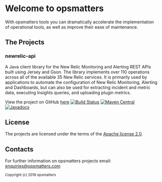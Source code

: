 # Welcome to opsmatters

With opsmatters tools you can dramatically accelerate the implementation of operational tools, as well as improve their ease of maintenance.

## The Projects

### newrelic-api
A Java client library for the New Relic Monitoring and Alerting REST APIs built using Jersey and Gson.
The library implements over 110 operations across all of the available 35 New Relic services.
It is primarily used by applications to automate the configuration of New Relic Monitoring, Alerting and Dashboards, but can also be used for extracting incident and metric data, executing Insights queries, and uploading plugin metrics.

View the project on GitHub [here](https://github.com/opsmatters/newrelic-api)
[![Build Status](https://travis-ci.org/opsmatters/newrelic-api.svg?branch=master)](https://travis-ci.org/opsmatters/newrelic-api)
[![Maven Central](https://maven-badges.herokuapp.com/maven-central/com.opsmatters/newrelic-api/badge.svg?style=blue)](https://maven-badges.herokuapp.com/maven-central/com.opsmatters/newrelic-api)
[![Javadocs](http://javadoc.io/badge/com.opsmatters/newrelic-api.svg)](http://javadoc.io/doc/com.opsmatters/newrelic-api)

## License

The projects are licensed under the terms of the [Apache license 2.0](https://www.apache.org/licenses/LICENSE-2.0.html).

## Contacts

For further information on opsmatters projects email: enquiries@opsmatters.com

<sub>Copyright (c) 2018 opsmatters</sub>